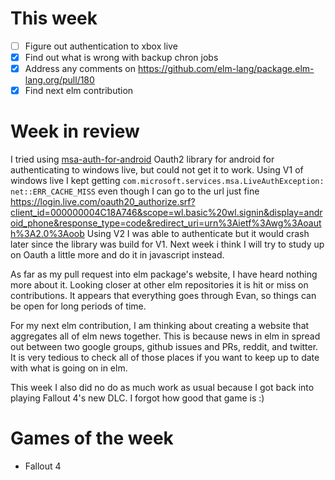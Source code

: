 # This week

- [ ] Figure out authentication to xbox live
- [x] Find out what is wrong with backup chron jobs
- [x] Address any comments on https://github.com/elm-lang/package.elm-lang.org/pull/180
- [x] Find next elm contribution

# Week in review

I tried using [msa-auth-for-android](https://github.com/MSOpenTech/msa-auth-for-android) Oauth2 library for android for authenticating to windows live, but could not get it to work. Using V1 of windows live I kept getting `com.microsoft.services.msa.LiveAuthException: net::ERR_CACHE_MISS` even though I can go to the url just fine https://login.live.com/oauth20_authorize.srf?client_id=000000004C18A746&scope=wl.basic%20wl.signin&display=android_phone&response_type=code&redirect_uri=urn%3Aietf%3Awg%3Aoauth%3A2.0%3Aoob
Using V2 I was able to authenticate but it would crash later since the library was build for V1. Next week i think I will try to study up on Oauth a little more and do it in javascript instead.

As far as my pull request into elm package's website, I have heard nothing more about it. Looking closer at other elm repositories it is hit or miss on contributions. It appears that everything goes through Evan, so things can be open for long periods of time.

For my next elm contribution, I am thinking about creating a website that aggregates all of elm news together. This is because news in elm in spread out between two google groups, github issues and PRs, reddit, and twitter. It is very tedious to check all of those places if you want to keep up to date with what is going on in elm.

This week I also did no do as much work as usual because I got back into playing Fallout 4's new DLC. I forgot how good that game is :)


# Games of the week
- Fallout 4